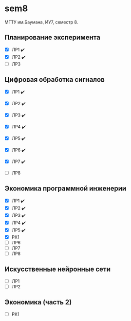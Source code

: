 # sem8

МГТУ им.Баумана, ИУ7, семестр 8. 

## Планирование эксперимента 
  - [x] ЛР1 :heavy_check_mark: 
  - [x] ЛР2 :heavy_check_mark: 
  - [ ] ЛР3 

## Цифровая обработка сигналов
  - [x] ЛР1 :heavy_check_mark: 
  - [x] ЛР2 :heavy_check_mark:
  - [x] ЛР3 :heavy_check_mark:
  - [x] ЛР4 :heavy_check_mark:
  - [x] ЛР5 :heavy_check_mark:
  - [x] ЛР6 :heavy_check_mark:
  - [x] ЛР7 :heavy_check_mark:
  - [ ] ЛР8
  
  
## Экономика программной инженерии
  - [x] ЛР1 :heavy_check_mark: 
  - [x] ЛР2 :heavy_check_mark: 
  - [x] ЛР3 :heavy_check_mark: 
  - [x] ЛР4 :heavy_check_mark: 
  - [x] ЛР5 :heavy_check_mark: 
  - [x] РК1
  - [ ] ЛР6
  - [ ] ЛР7
  - [ ] ЛР8
  
## Искусственные нейронные сети
  - [ ] ЛР1
  - [ ] ЛР2
  
## Экономика (часть 2)
  - [ ] РК1
